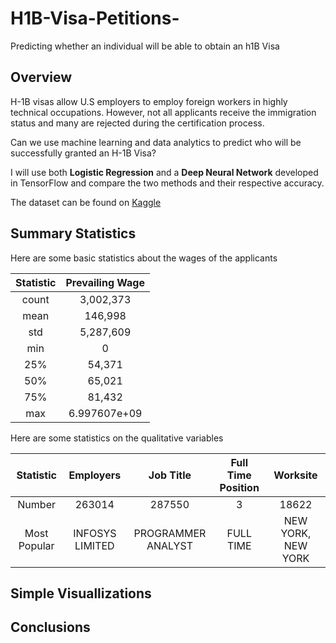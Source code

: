 # H1B-Visa-Petitions-
Predicting whether an individual will be able to obtain an h1B Visa 

## Overview
H-1B visas allow U.S employers to employ foreign workers in highly technical occupations. However, not all applicants receive the immigration status and many are rejected during the certification process. 

Can we use machine learning and data analytics to predict who will be successfully granted an H-1B Visa? 

I will use both **Logistic Regression** and a **Deep Neural Network** developed in TensorFlow and compare the two methods and their respective accuracy.

The dataset can be found on [Kaggle](https://www.kaggle.com/nsharan/h-1b-visa)

## Summary Statistics 
Here are some basic statistics about the wages of the applicants

|Statistic| Prevailing Wage |
|:-------:|:---------:|
|count    |3,002,373|  
|mean     |146,998|    
|std      |5,287,609|   
|min      |0|         
|25%      |54,371|      
|50%      |65,021|    
|75%      |81,432|     
|max      |6.997607e+09|    

Here are some statistics on the qualitative variables

|Statistic| Employers | Job Title | Full Time Position | Worksite |
|:-------:|:---------:|:---------:|:------------------:|:--------:|
| Number  | 263014    |  287550   | 3                  |    18622 |
|Most Popular| INFOSYS LIMITED | PROGRAMMER ANALYST | FULL TIME | NEW YORK, NEW YORK|


## Simple Visuallizations


## Conclusions 

